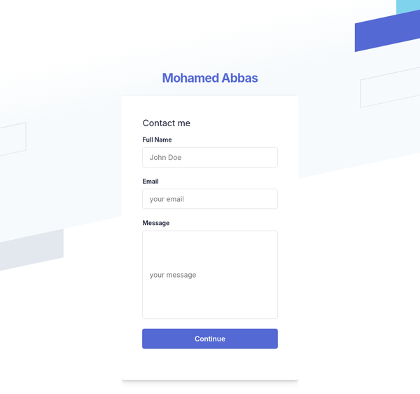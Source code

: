 <style>
* {
  padding: 0;
  margin: 0;
  color: #1a1f36;
  box-sizing: border-box;
  word-wrap: break-word;
  font-family: -apple-system,BlinkMacSystemFont,Segoe UI,Roboto,Helvetica Neue,Ubuntu,sans-serif;
}
body {
    min-height: 100%;
    background-color: #ffffff;
}
h1 {
    letter-spacing: -1px;
}
a {
  color: #5469d4;
  text-decoration: unset;
}
.login-root {
    background: #fff;
    display: flex;
    width: 100%;
    min-height: 100vh;
    overflow: hidden;
}
.loginbackground {
    min-height: 692px;
    position: fixed;
    bottom: 0;
    left: 0;
    right: 0;
    top: 0;
    z-index: 0;
    overflow: hidden;
}
.flex-flex {
    display: flex;
}
.align-center {
  align-items: center; 
}
.center-center {
  align-items: center;
  justify-content: center;
}
.box-root {
    box-sizing: border-box;
}
.flex-direction--column {
    -ms-flex-direction: column;
    flex-direction: column;
}
.loginbackground-gridContainer {
    display: -ms-grid;
    display: grid;
    -ms-grid-columns: [start] 1fr [left-gutter] (86.6px)[16] [left-gutter] 1fr [end];
    grid-template-columns: [start] 1fr [left-gutter] repeat(16,86.6px) [left-gutter] 1fr [end];
    -ms-grid-rows: [top] 1fr [top-gutter] (64px)[8] [bottom-gutter] 1fr [bottom];
    grid-template-rows: [top] 1fr [top-gutter] repeat(8,64px) [bottom-gutter] 1fr [bottom];
    justify-content: center;
    margin: 0 -2%;
    transform: rotate(-12deg) skew(-12deg);
}
.box-divider--light-all-2 {
    box-shadow: inset 0 0 0 2px #e3e8ee;
}
.box-background--blue {
    background-color: #5469d4;
}
.box-background--white {
  background-color: #ffffff; 
}
.box-background--blue800 {
    background-color: #212d63;
}
.box-background--gray100 {
    background-color: #e3e8ee;
}
.box-background--cyan200 {
    background-color: #7fd3ed;
}
.padding-top--64 {
  padding-top: 64px;
}
.padding-top--24 {
  padding-top: 24px;
}
.padding-top--48 {
  padding-top: 48px;
}
.padding-bottom--24 {
  padding-bottom: 24px;
}
.padding-horizontal--48 {
  padding: 48px;
}
.padding-bottom--15 {
  padding-bottom: 15px;
}


.flex-justifyContent--center {
  -ms-flex-pack: center;
  justify-content: center;
}

.formbg {
    margin: 0px auto;
    width: 100%;
    max-width: 448px;
    background: white;
    border-radius: 4px;
    box-shadow: rgba(60, 66, 87, 0.12) 0px 7px 14px 0px, rgba(0, 0, 0, 0.12) 0px 3px 6px 0px;
}
span {
    display: block;
    font-size: 20px;
    line-height: 28px;
    color: #1a1f36;
}
label {
    margin-bottom: 10px;
}
.reset-pass a,label {
    font-size: 14px;
    font-weight: 600;
    display: block;
}
.reset-pass > a {
    text-align: right;
    margin-bottom: 10px;
}
.grid--50-50 {
    display: grid;
    grid-template-columns: 50% 50%;
    align-items: center;
}

.field input {
    font-size: 16px;
    line-height: 28px;
    padding: 8px 16px;
    width: 100%;
    min-height: 44px;
    border: unset;
    border-radius: 4px;
    outline-color: rgb(84 105 212 / 0.5);
    background-color: rgb(255, 255, 255);
    box-shadow: rgba(0, 0, 0, 0) 0px 0px 0px 0px, 
                rgba(0, 0, 0, 0) 0px 0px 0px 0px, 
                rgba(0, 0, 0, 0) 0px 0px 0px 0px, 
                rgba(60, 66, 87, 0.16) 0px 0px 0px 1px, 
                rgba(0, 0, 0, 0) 0px 0px 0px 0px, 
                rgba(0, 0, 0, 0) 0px 0px 0px 0px, 
                rgba(0, 0, 0, 0) 0px 0px 0px 0px;
}

input[type="textarea"] {
    word-break: break-word;
    font-size: 16px;
    line-height: 28px;
    padding: 8px 16px;
    width: 100%;
    min-height: 200px;
    border: unset;
    border-radius: 4px;
    outline-color: rgb(84 105 212 / 0.5);
    background-color: rgb(255, 255, 255);
    box-shadow: rgba(0, 0, 0, 0) 0px 0px 0px 0px, 
                rgba(0, 0, 0, 0) 0px 0px 0px 0px, 
                rgba(0, 0, 0, 0) 0px 0px 0px 0px, 
                rgba(60, 66, 87, 0.16) 0px 0px 0px 1px, 
                rgba(0, 0, 0, 0) 0px 0px 0px 0px, 
                rgba(0, 0, 0, 0) 0px 0px 0px 0px, 
                rgba(0, 0, 0, 0) 0px 0px 0px 0px;
}

input[type="submit"] {
    background-color: rgb(84, 105, 212);
    box-shadow: rgba(0, 0, 0, 0) 0px 0px 0px 0px, 
                rgba(0, 0, 0, 0) 0px 0px 0px 0px, 
                rgba(0, 0, 0, 0.12) 0px 1px 1px 0px, 
                rgb(84, 105, 212) 0px 0px 0px 1px, 
                rgba(0, 0, 0, 0) 0px 0px 0px 0px, 
                rgba(0, 0, 0, 0) 0px 0px 0px 0px, 
                rgba(60, 66, 87, 0.08) 0px 2px 5px 0px;
    color: #fff;
    font-weight: 600;
    cursor: pointer;
}
.field-checkbox input {
    width: 20px;
    height: 15px;
    margin-right: 5px; 
    box-shadow: unset;
    min-height: unset;
}
.field-checkbox label {
    display: flex;
    align-items: center;
    margin: 0;
}
a.ssolink {
    display: block;
    text-align: center;
    font-weight: 600;
}
.footer-link span {
    font-size: 14px;
    text-align: center;
}
.listing a {
    color: #697386;
    font-weight: 600;
    margin: 0 10px;
}

.animationRightLeft {
  animation: animationRightLeft 2s ease-in-out infinite;
}
.animationLeftRight {
  animation: animationLeftRight 2s ease-in-out infinite;
}
.tans3s {
  animation: animationLeftRight 3s ease-in-out infinite;
}
.tans4s {
  animation: animationLeftRight 4s ease-in-out infinite;
}

@keyframes animationLeftRight {
  0% {
    transform: translateX(0px);
  }
  50% {
    transform: translateX(1000px);
  }
  100% {
    transform: translateX(0px);
  }
} 

@keyframes animationRightLeft {
  0% {
    transform: translateX(0px);
  }
  50% {
    transform: translateX(-1000px);
  }
  100% {
    transform: translateX(0px);
  }
} 

</style>



<div class="login-root">
    <div class="box-root flex-flex flex-direction--column" style="min-height: 100vh;flex-grow: 1;">
      <div class="loginbackground box-background--white padding-top--64">
        <div class="loginbackground-gridContainer">
          <div class="box-root flex-flex" style="grid-area: top / start / 8 / end;">
            <div class="box-root" style="background-image: linear-gradient(white 0%, rgb(247, 250, 252) 33%); flex-grow: 1;">
            </div>
          </div>
          <div class="box-root flex-flex" style="grid-area: 4 / 2 / auto / 5;">
            <div class="box-root box-divider--light-all-2 animationLeftRight tans3s" style="flex-grow: 1;"></div>
          </div>
          <div class="box-root flex-flex" style="grid-area: 6 / start / auto / 2;">
            <div class="box-root box-background--blue800" style="flex-grow: 1;"></div>
          </div>
          <div class="box-root flex-flex" style="grid-area: 7 / start / auto / 4;">
            <div class="box-root box-background--blue animationLeftRight" style="flex-grow: 1;"></div>
          </div>
          <div class="box-root flex-flex" style="grid-area: 8 / 4 / auto / 6;">
            <div class="box-root box-background--gray100 animationLeftRight tans3s" style="flex-grow: 1;"></div>
          </div>
          <div class="box-root flex-flex" style="grid-area: 2 / 15 / auto / end;">
            <div class="box-root box-background--cyan200 animationRightLeft tans4s" style="flex-grow: 1;"></div>
          </div>
          <div class="box-root flex-flex" style="grid-area: 3 / 14 / auto / end;">
            <div class="box-root box-background--blue animationRightLeft" style="flex-grow: 1;"></div>
          </div>
          <div class="box-root flex-flex" style="grid-area: 4 / 17 / auto / 20;">
            <div class="box-root box-background--gray100 animationRightLeft tans4s" style="flex-grow: 1;"></div>
          </div>
          <div class="box-root flex-flex" style="grid-area: 5 / 14 / auto / 17;">
            <div class="box-root box-divider--light-all-2 animationRightLeft tans3s" style="flex-grow: 1;"></div>
          </div>
        </div>
      </div>
      <div class="box-root padding-top--24 flex-flex flex-direction--column" style="flex-grow: 1; z-index: 9;">
        <div class="box-root padding-top--48 padding-bottom--24 flex-flex flex-justifyContent--center">
          <h1><a href="https://www.linkedin.com/in/mohabbas/" rel="dofollow">Mohamed Abbas</a></h1>
        </div>
        <div class="formbg-outer">
          <div class="formbg">
            <div class="formbg-inner padding-horizontal--48">
              <span class="padding-bottom--15">Contact me</span>
               <form  id="fs-frm" name="simple-contact-form" accept-charset="utf-8" action="https://formspree.io/f/mnqlleyl" method="post">
                 <div class="field padding-bottom--24">
                  <label for="email">Full Name</label>
                  <input type="text" name="name" placeholder="John Doe" required="">
                </div>
                <div class="field padding-bottom--24">
                  <label for="email">Email</label>
                  <input type="email" name="email" placeholder="your email" required="">
                </div>
                <div class="field padding-bottom--24">
                  <label for="message">Message</label>
                  <input type="textarea" name="message" placeholder="your message" required="">
                </div>
                <div class="field padding-bottom--24">
                  <input type="submit" name="submit" value="Continue">
                </div>
              </form>
            </div>
          </div>
        </div>
      </div>
    </div>
  </div>

<div class="login-root">
  <form  id="fs-frm" name="simple-contact-form" accept-charset="utf-8" action="https://formspree.io/f/mnqlleyl" method="post">
  <fieldset id="fs-frm-inputs">
    <label for="full-name">Full Name</label>
    <input type="text" name="name" id="full-name" placeholder="First and Last" required="">
    <label for="email-address">Email Address</label>
    <input type="email" name="_replyto" id="email-address" placeholder="email@domain.tld" required="">
    <label for="message">Message</label>
    <textarea rows="5" name="message" id="message" placeholder="Aenean lacinia bibendum nulla sed consectetur. Vivamus sagittis lacus vel augue laoreet rutrum faucibus dolor auctor. Donec ullamcorper nulla non metus auctor fringilla nullam quis risus." required=""></textarea>
    <input type="hidden" name="_subject" id="email-subject" value="Contact Form Submission">
  </fieldset>
  <input type="submit" value="Submit">
</form>
</div>
